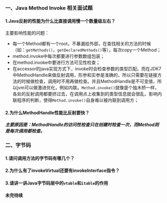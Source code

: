 ### 一、Java Method Invoke 相关面试题

#### 1.Java反射的性能为什么比直接调用慢一个数量级左右？

主要影响性能的问题：
- 每一个Method都有一个root，不暴漏给外部，在查找相关的方法的时候（如：`getMethods()`，`getDeclaredMethods()`等），每次copy一个Method；
- method.invoke中每次都要进行参数数组包装；
- 在method.invoke中要进行方法可见性检查；
- 在accessor的java实现方式下，invoke时会检查参数的类型匹配。而在JDK7中MethodHandle来做反射调用，形参和实参是准确的，所以只需要在链接方法的时候做检查，调用时不用再做检查。并且MethodHandle是不可变值，所以jvm可以做激进优化，例如内联。`Method.invoke()`就像是个独木桥一样，各处的反射调用都要挤过去，在调用点上收集到的类型信息就会很乱，影响内联程序的判断，使得`Method.invoke()`自身难以被内联到调用方；

#### 2.为什么MethodHandle性能比反射要快？

***主要原因是：MethodHandle的访问性检查只在创建时检查一次，而Method则是每次调用都检查。***

### 二、字节码

#### 1.请问调用方法的字节码有哪几个？

#### 2.为什么有了invokeVirtual还要有invokeInterface指令？

#### 3.请讲一讲Java字节码层中的`vtable`和`itable`的作用

**未完待续**
